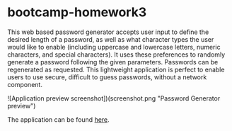 # bootcamp-homework3

This web based password generator accepts user input to define the desired length of a password, as well as what character types the user would like to enable (including uppercase and lowercase letters, numeric characters, and special characters). It uses these preferences to randomly generate a password following the given parameters. Passwords can be regenerated as requested. This lightweight application is perfect to enable users to use secure, difficult to guess passwords, without a network component.

![Application preview screenshot])(screenshot.png "Password Generator preview")

The application can be found [here](https://caaam.github.io/bootcamp-homework3/).
